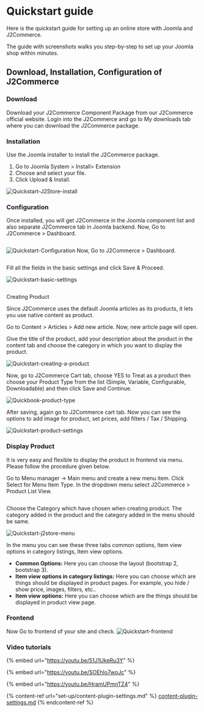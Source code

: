 # Quickstart guide

Here is the quickstart guide for setting up an online store with Joomla and J2Commerce.

The guide with screenshots walks you step-by-step to set up your Joomla shop within minutes.

## Download, Installation, Configuration of J2Commerce <a href="#download-installation-configuration-of-j2store" id="download-installation-configuration-of-j2store"></a>

### Download <a href="#download" id="download"></a>

Download your J2Commerce Component Package from our J2Commerce official website. Login into the J2Commerce and go to My downloads tab where you can download the J2Commerce package.

### Installation <a href="#installation" id="installation"></a>

Use the Joomla installer to install the J2Commerce package.

1. Go to Joomla System > Install> Extension
2. Choose and select your file.
3. Click Upload & Install.

![Quickstart-J2Store-install](<.gitbook/assets/install (1).webp>)

### Configuration <a href="#configuration" id="configuration"></a>

Once installed, you will get J2Commerce in the Joomla component list and also separate J2Commerce tab in Joomla backend. Now, Go to J2Commerce > Dashboard.

<figure><img src=".gitbook/assets/Quickstart-J2Store-component2 (1).webp" alt=""><figcaption></figcaption></figure>

![Quickstart-Configuration](.gitbook/assets/Quickstart-J2Store-component2.webp) Now, Go to J2Commerce > Dashboard.

<figure><img src=".gitbook/assets/Quickstart-J2Store-component2 (2).webp" alt=""><figcaption></figcaption></figure>

Fill all the fields in the basic settings and click Save & Proceed.



![Quickstart-basic-settings](https://raw.githubusercontent.com/j2store/doc-images/master/quick-start/Quickstart-guide/Quickstart-basic-setttings.png)&#x20;

<figure><img src=".gitbook/assets/store2.webp" alt=""><figcaption></figcaption></figure>

&#x20;Creating Product

Since J2Commerce uses the default Joomla articles as its products, it lets you use native content as product.

Go to Content > Articles > Add new article. Now, new article page will open.

Give the title of the product, add your description about the product in the content tab and choose the category in which you want to display the product.

![Quickstart-creating-a-product](<.gitbook/assets/simple content2.webp>)

Now, go to J2Commerce Cart tab, choose YES to Treat as a product then choose your Product Type from the list (Simple, Variable, Configurable, Downloadable) and then click Save and Continue.

![Quickbook-product-type](<.gitbook/assets/Quickstart-new product2.webp>)

After saving, again go to J2Commerce cart tab. Now you can see the options to add image for product, set prices, add filters / Tax / Shipping.

![Quickstart-product-settings](<.gitbook/assets/simple j2-general2 (3).webp>)

### Display Product <a href="#display-product" id="display-product"></a>

It is very easy and flexible to display the product in frontend via menu. Please follow the procedure given below.

Go to Menu manager -> Main menu and create a new menu item. Click Select for Menu Item Type. In the dropdown menu select J2Commerce > Product List View.

<figure><img src=".gitbook/assets/menu type2 (1).webp" alt=""><figcaption></figcaption></figure>

Choose the Category which have chosen when creating product. The category added in the product and the category added in the menu should be same.

![Quickstart-j2store-menu](<.gitbook/assets/menu category2.webp>)

In the menu you can see these three tabs common options, Item view options in category listings, Item view options.

* **Common Options:** Here you can choose the layout (bootstrap 2, bootstrap 3).
* **Item view options in category listings:** Here you can choose which are things should be displayed in product pages. For example, you hide / show price, images, filters, etc..
* **Item view options:** Here you can choose which are the things should be displayed in product view page.

### Frontend <a href="#frontend" id="frontend"></a>

Now Go to frontend of your site and check. ![Quickstart-frontend](https://raw.githubusercontent.com/j2store/doc-images/master/quick-start/Quickstart-guide/Quickstart-guide.png)

### Video tutorials <a href="#video-tutorials" id="video-tutorials"></a>

{% embed url="https://youtu.be/51J1UkeRu3Y" %}

{% embed url="https://youtu.be/SOEhlo7woJc" %}

{% embed url="https://youtu.be/HramUPmnTZ4" %}

{% content-ref url="set-up/content-plugin-settings.md" %}
[content-plugin-settings.md](set-up/content-plugin-settings.md)
{% endcontent-ref %}
